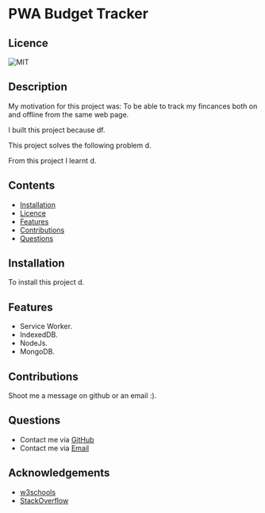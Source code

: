 # PWA Budget Tracker 
## Licence
![MIT](https://img.shields.io/badge/License-MIT-green.svg)

## Description 


My motivation for this project was: To be able to track my fincances both on and offline from the same web page.
    

I built this project because df.
    

This project solves the following problem d.
    

From this project I learnt d.

## Contents

- [Installation](#installation)
- [Licence](#licence)
- [Features](#features)
- [Contributions](#contributions)
- [Questions](#questions)    

## Installation

To install this project d.

## Features

- Service Worker.
-  IndexedDB.
-  NodeJs.
-  MongoDB.


## Contributions 

Shoot me a message on github or an email :).

## Questions
- Contact me via [GitHub](https://github.com/lewy192)
- Contact me via [Email](mailto:lewis.james.hill@outlook.com)

## Acknowledgements

-   [w3schools](https://www.w3schools.com/)
-   [StackOverflow](https://stackoverflow.com/)
